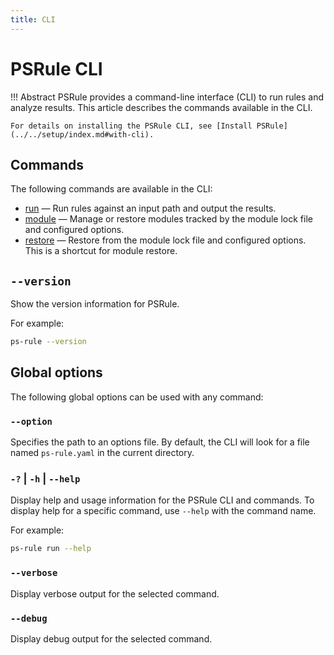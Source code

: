 ```yaml
---
title: CLI
---
```


# PSRule CLI

!!! Abstract
    PSRule provides a command-line interface (CLI) to run rules and analyze results.
    This article describes the commands available in the CLI.

    For details on installing the PSRule CLI, see [Install PSRule](../../setup/index.md#with-cli).

## Commands

The following commands are available in the CLI:

- [run](./run.md) &mdash; Run rules against an input path and output the results.
- [module](./module.md) &mdash; Manage or restore modules tracked by the module lock file and configured options.
- [restore](./restore.md) &mdash; Restore from the module lock file and configured options.
  This is a shortcut for module restore.

## `--version`

Show the version information for PSRule.

For example:

```bash
ps-rule --version
```

## Global options

The following global options can be used with any command:

### `--option`

Specifies the path to an options file.
By default, the CLI will look for a file named `ps-rule.yaml` in the current directory.

### `-?` | `-h` | `--help`

Display help and usage information for the PSRule CLI and commands.
To display help for a specific command, use `--help` with the command name.

For example:

```bash
ps-rule run --help
```

### `--verbose`

Display verbose output for the selected command.

### `--debug`

Display debug output for the selected command.
